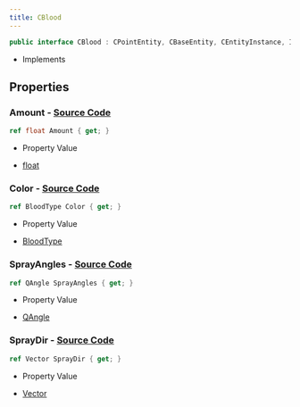 ```yaml
---
title: CBlood
---
```


```csharp
public interface CBlood : CPointEntity, CBaseEntity, CEntityInstance, ISchemaClass<CEntityInstance>, ISchemaClass<CBaseEntity>, ISchemaClass<CPointEntity>, ISchemaClass<CBlood>, ISchemaField, ISchemaClass, INativeHandle
```

- Implements

## Properties

### **Amount** - [Source Code](https://github.com/swiftly-solution/swiftlys2/blob/main/managed/src/SwiftlyS2.Generated/Schemas/Interfaces/CBlood.cs#L20)

```csharp
ref float Amount { get; }
```

- Property Value

- [float](https://learn.microsoft.com/dotnet/api/system.single)

### **Color** - [Source Code](https://github.com/swiftly-solution/swiftlys2/blob/main/managed/src/SwiftlyS2.Generated/Schemas/Interfaces/CBlood.cs#L22)

```csharp
ref BloodType Color { get; }
```

- Property Value

- [BloodType](/docs/api/shared/schemadefinitions/bloodtype)

### **SprayAngles** - [Source Code](https://github.com/swiftly-solution/swiftlys2/blob/main/managed/src/SwiftlyS2.Generated/Schemas/Interfaces/CBlood.cs#L16)

```csharp
ref QAngle SprayAngles { get; }
```

- Property Value

- [QAngle](/docs/api/shared/natives/qangle)

### **SprayDir** - [Source Code](https://github.com/swiftly-solution/swiftlys2/blob/main/managed/src/SwiftlyS2.Generated/Schemas/Interfaces/CBlood.cs#L18)

```csharp
ref Vector SprayDir { get; }
```

- Property Value

- [Vector](/docs/api/shared/natives/vector)

